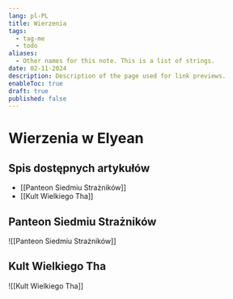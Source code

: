 ```yaml
---
lang: pl-PL
title: Wierzenia
tags:
  - tag-me
  - todo
aliases:
  - Other names for this note. This is a list of strings.
date: 02-11-2024
description: Description of the page used for link previews.
enableToc: true
draft: true
published: false
---
```

# Wierzenia w Elyean


## Spis dostępnych artykułów

- [[Panteon Siedmiu Strażników]]
- [[Kult Wielkiego Tha]]


## Panteon Siedmiu Strażników

![[Panteon Siedmiu Strażników]]
## Kult Wielkiego Tha

![[Kult Wielkiego Tha]]
